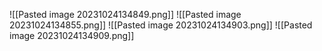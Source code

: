 ![[Pasted image 20231024134849.png]]
![[Pasted image 20231024134855.png]]
![[Pasted image 20231024134903.png]]
![[Pasted image 20231024134909.png]]
